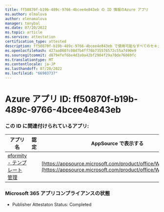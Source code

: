 ```yaml
---
title: ff50870f-b19b-489c-9766-4bcee4e843eb の ID 情報のAzure アプリ
ms.author: elmalova
author: elenamalova
manager: tonybal
ms.date: 07/20/2022
ms.topic: article
ms.service: attestation
certification_type: attested
description: ff50870f-b19b-489c-9766-4bcee4e843eb で使用可能なすべてのセキュリティとコンプライアンス情報。
ms.openlocfilehash: 427aa8607c08d7b4ff76b735576572c55a7490e9
ms.sourcegitcommit: d8794fef6be4d3a9a42bf2904f29a70de76069fc
ms.translationtype: MT
ms.contentlocale: ja-JP
ms.lasthandoff: 07/20/2022
ms.locfileid: "66903737"
---
```

# <a name="azure-app-id-ff50870f-b19b-489c-9766-4bcee4e843eb"></a>Azure アプリ ID: ff50870f-b19b-489c-9766-4bcee4e843eb


### <a name="apps-associated-with-this-id"></a>この ID に関連付けられているアプリ:
| **アプリ名** | **認定** | **AppSource で表示する** |
|--------------|---------------|-----------------------|
| [eformity - テンプレート管理](../forward/WA200003519.md) |  | [https://appsource.microsoft.com/product/office/WA200003519](https://appsource.microsoft.com/product/office/WA200003519) |

### <a name="microsoft-365-app-compliance-status"></a>Microsoft 365 アプリコンプライアンスの状態
- Publisher Attestaton Status: Completed
